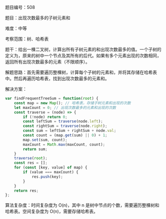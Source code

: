 题目编号：508

题目：出现次数最多的子树元素和

难度：中等

考察范围：树、哈希表

题干：给出一棵二叉树，计算出所有子树元素的和出现次数最多的值。一个子树的定义为，原来的树中一个节点及其所有的后代。如果有多个元素出现的次数相同，返回所有出现次数最多的元素（不限顺序）。

解题思路：首先需要遍历整棵树，计算每个子树的元素和，并将其存储在哈希表中。然后再遍历哈希表，找到出现次数最多的元素和。

解决方案：

```javascript
var findFrequentTreeSum = function(root) {
    const map = new Map(); // 哈希表，存储子树元素和出现的次数
    let maxCount = 0; // 出现次数最多的元素和出现的次数
    const traverse = (node) => {
        if (!node) return 0;
        const leftSum = traverse(node.left);
        const rightSum = traverse(node.right);
        const sum = leftSum + rightSum + node.val;
        const count = (map.get(sum) || 0) + 1;
        map.set(sum, count);
        maxCount = Math.max(maxCount, count);
        return sum;
    }
    traverse(root);
    const res = [];
    for (const [key, value] of map) {
        if (value === maxCount) {
            res.push(key);
        }
    }
    return res;
};
```

算法复杂度：时间复杂度为 O(n)，其中 n 是树中节点的个数，需要遍历整棵树和哈希表。空间复杂度为 O(n)，需要存储哈希表。